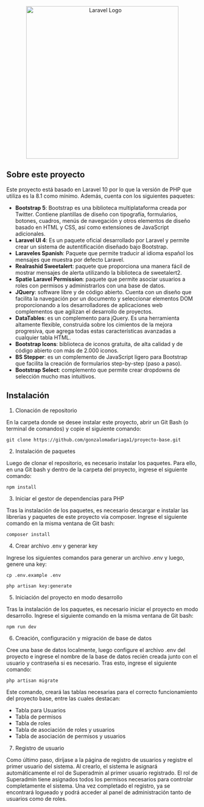 <p align="center"><a href="https://laravel.com" target="_blank"><img src="https://raw.githubusercontent.com/laravel/art/master/logo-lockup/5%20SVG/2%20CMYK/1%20Full%20Color/laravel-logolockup-cmyk-red.svg" width="400" alt="Laravel Logo"></a></p>



## Sobre este proyecto

Este proyecto está basado en Laravel 10 por lo que la versión de PHP que utiliza es la 8.1 como mínimo. Además, cuenta con los siguientes paquetes:


- **Bootstrap 5**: Bootstrap es una biblioteca multiplataforma creada por Twitter. Contiene plantillas de diseño con tipografía, formularios, botones, cuadros, menús de navegación y otros elementos de diseño basado en HTML y CSS, así como extensiones de JavaScript adicionales.
- **Laravel UI 4**: Es un paquete oficial desarrollado por Laravel y permite crear un sistema de autentificación diseñado bajo Bootstrap.
- **Laraveles Spanish**: Paquete que permite traducir al idioma español los mensajes que muestra por defecto Laravel.
- **Realrashid Sweetalert**: paquete que proporciona una manera fácil de mostrar mensajes de alerta utilizando la biblioteca de sweetalert2. 
- **Spatie Laravel Permission**: paquete que permite asociar usuarios a roles con permisos y administrarlos con una base de datos. 
- **JQuery**: software libre y de código abierto. Cuenta con un diseño que facilita la navegación por un documento y seleccionar elementos DOM proporcionando a los desarrolladores de aplicaciones web complementos que agilizan el desarrollo de proyectos.
- **DataTables**: es un complemento para jQuery. Es una herramienta altamente flexible, construida sobre los cimientos de la mejora progresiva, que agrega todas estas características avanzadas a cualquier tabla HTML.
- **Bootstrap Icons**: biblioteca de iconos gratuita, de alta calidad y de código abierto con más de 2.000 iconos.
- **BS Stepper**: es un complemento de JavaScript ligero para Bootstrap que facilita la creación de formularios step-by-step (paso a paso).
- **Bootstrap Select**: complemento que permite crear dropdowns de selección mucho mas intuitivos.


## Instalación

1. Clonación de repositorio

En la carpeta donde se desee instalar este proyecto, abrir un Git Bash (o terminal de comandos) y copie el siguiente comando:

`git clone https://github.com/gonzalomadariaga1/proyecto-base.git`

2. Instalación de paquetes 

Luego de clonar el repositorio, es necesario instalar los paquetes. Para ello, en una Git bash y dentro de la carpeta del proyecto, ingrese el siguiente comando:

`npm install`

3. Iniciar el gestor de dependencias para PHP

Tras la instalación de los paquetes, es necesario descargar e instalar las librerias y paquetes de este proyecto vía composer. Ingrese el siguiente comando en la misma ventana de Git bash: 

`composer install`

4. Crear archivo .env y generar key

Ingrese los siguientes comandos para generar un archivo .env y luego, genere una key: 

`cp .env.example .env`

`php artisan key:generate`


5. Iniciación del proyecto en modo desarrollo

Tras la instalación de los paquetes, es necesario iniciar el proyecto en modo desarrollo. Ingrese el siguiente comando en la misma ventana de Git bash: 

`npm run dev`


6. Creación, configuración y migración de base de datos

Cree una base de datos localmente, luego configure el archivo .env del proyecto e ingrese el nombre de la base de datos recién creada junto con el usuario y contraseña si es necesario. Tras esto, ingrese el siguiente comando:

`php artisan migrate`

Este comando, creará las tablas necesarias para el correcto funcionamiento del proyecto base, entre las cuales destacan: 

- Tabla para Usuarios
- Tabla de permisos
- Tabla de roles 
- Tabla de asociación de roles y usuarios
- Tabla de asociación de permisos y usuarios

7. Registro de usuario

Como último paso, diríjase a la página de registro de usuarios y registre el primer usuario del sistema. Al crearlo, el sistema le asignará automáticamente el rol de Superadmin al primer usuario registrado. El rol de Superadmin tiene asignados todos los permisos necesarios para controlar completamente el sistema. Una vez completado el registro, ya se encontrará logueado y podrá acceder al panel de administración tanto de usuarios como de roles.



